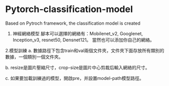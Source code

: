 # Pytorch-classification-model
Based on Pytroch framework, the classification model is created

1. 神經網絡模型
腳本可以選擇的網絡有：Mobilenet_v2, Googlenet, Inception_v3, resnet50, Densnet121。 當然也可以添加你自己的網絡。

 

2.模型訓練
a. 數據路徑下包含train和val兩個文件夾，文件夾下面存放所有類別的數據，一個類別一個文件夾。

b. resize是圖片壓縮尺寸，crop-size是圖片中心剪裁后輸入網絡的尺寸。

c. 如果要加載訓練過的模型，開啟pre，并設置model-path模型路徑。

